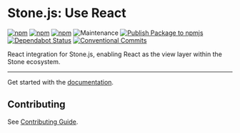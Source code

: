 # Stone.js: Use React

[![npm](https://img.shields.io/npm/l/@stone-js/browser-core)](https://opensource.org/licenses/MIT)
[![npm](https://img.shields.io/npm/v/@stone-js/use-react)](https://www.npmjs.com/package/@stone-js/use-react)
[![npm](https://img.shields.io/npm/dm/@stone-js/use-react)](https://www.npmjs.com/package/@stone-js/use-react)
![Maintenance](https://img.shields.io/maintenance/yes/2025)
[![Publish Package to npmjs](https://github.com/stonemjs/use-react/actions/workflows/release.yml/badge.svg)](https://github.com/stonemjs/use-react/actions/workflows/release.yml)
[![Dependabot Status](https://img.shields.io/badge/Dependabot-enabled-brightgreen.svg?logo=dependabot)](https://github.com/stonemjs/use-react/network/updates)
[![Conventional Commits](https://img.shields.io/badge/Conventional%20Commits-1.0.0-yellow.svg)](https://conventionalcommits.org)

React integration for Stone.js, enabling React as the view layer within the Stone ecosystem.

---

Get started with the [documentation](https://stonejs.com/docs/adapters/use-react).


## Contributing

See [Contributing Guide](https://github.com/stonemjs/use-react/blob/main/CONTRIBUTING.md).